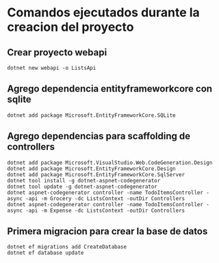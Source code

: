 # Comandos ejecutados durante la creacion del proyecto

## Crear proyecto webapi
```
dotnet new webapi -o ListsApi
```

## Agrego dependencia entityframeworkcore con sqlite
```
dotnet add package Microsoft.EntityFrameworkCore.SQLite
```

## Agrego dependencias para scaffolding de controllers
```
dotnet add package Microsoft.VisualStudio.Web.CodeGeneration.Design
dotnet add package Microsoft.EntityFrameworkCore.Design
dotnet add package Microsoft.EntityFrameworkCore.SqlServer
dotnet tool install -g dotnet-aspnet-codegenerator
dotnet tool update -g dotnet-aspnet-codegenerator
dotnet aspnet-codegenerator controller -name TodoItemsController -async -api -m Grocery -dc ListsContext -outDir Controllers
dotnet aspnet-codegenerator controller -name TodoItemsController -async -api -m Expense -dc ListsContext -outDir Controllers
```

## Primera migracion para crear la base de datos
```
dotnet ef migrations add CreateDatabase
dotnet ef database update
```